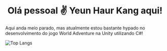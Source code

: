 <h1 align="center">Olá pessoal ✌️ Yeun Haur Kang aqui!</h1>

<p>Aqui anda meio parado, mas atualmente estou bastante hypado no desenvolvimento do jogo World Adventure na Unity utilizando C#!</p>

![Top Langs](https://github-readme-stats.vercel.app/api/top-langs/?username=Haur07&layout=compact)
